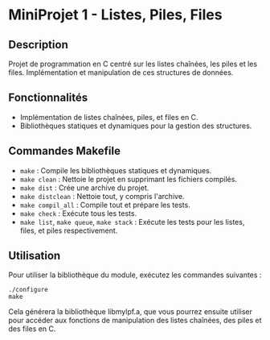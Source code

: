 # MiniProjet 1 - Listes, Piles, Files

## Description
Projet de programmation en C centré sur les listes chaînées, les piles et les files. Implémentation et manipulation de ces structures de données.

## Fonctionnalités
- Implémentation de listes chaînées, piles, et files en C.
- Bibliothèques statiques et dynamiques pour la gestion des structures.

## Commandes Makefile
- `make` : Compile les bibliothèques statiques et dynamiques.
- `make clean` : Nettoie le projet en supprimant les fichiers compilés.
- `make dist` : Crée une archive du projet.
- `make distclean` : Nettoie tout, y compris l'archive.
- `make compil_all` : Compile tout et prépare les tests.
- `make check` : Exécute tous les tests.
- `make list`, `make queue`, `make stack` : Exécute les tests pour les listes, files, et piles respectivement.

## Utilisation
Pour utiliser la bibliothèque du module, exécutez les commandes suivantes :

    ./configure
    make

Cela générera la bibliothèque libmylpf.a, que vous pourrez ensuite utiliser pour accéder aux fonctions de manipulation des listes chaînées, des piles et des files en C.
